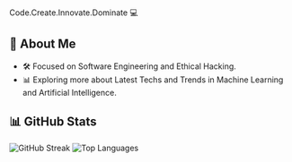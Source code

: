 Code.Create.Innovate.Dominate 💻

## 🚀 About Me
- 🛠️ Focused on Software Engineering and Ethical Hacking.
- 📊 Exploring more about Latest Techs and Trends in Machine Learning and Artificial Intelligence.

## 📊 GitHub Stats
![GitHub Streak](https://github-readme-stats.vercel.app/api?username=Sajjal-Malik&show_icons=true&theme=dark)
![Top Languages](https://github-readme-stats.vercel.app/api/top-langs/?username=Sajjal-Malik&layout=compact)
